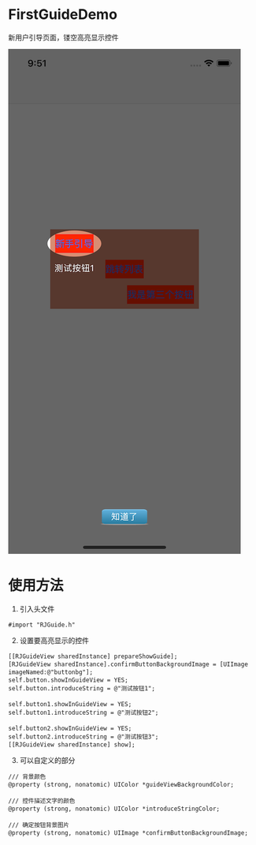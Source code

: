 # FirstGuideDemo
新用户引导页面，镂空高亮显示控件

![截图](FirstGuideDemo/screenshot.png)
# 使用方法
1. 引入头文件
```
#import "RJGuide.h"
```
2. 设置要高亮显示的控件
```
[[RJGuideView sharedInstance] prepareShowGuide];
[RJGuideView sharedInstance].confirmButtonBackgroundImage = [UIImage imageNamed:@"buttonbg"];
self.button.showInGuideView = YES;
self.button.introduceString = @"测试按钮1";

self.button1.showInGuideView = YES;
self.button1.introduceString = @"测试按钮2";

self.button2.showInGuideView = YES;
self.button2.introduceString = @"测试按钮3";
[[RJGuideView sharedInstance] show];
```
3. 可以自定义的部分
```
/// 背景颜色
@property (strong, nonatomic) UIColor *guideViewBackgroundColor;

/// 控件描述文字的颜色
@property (strong, nonatomic) UIColor *introduceStringColor;

/// 确定按钮背景图片
@property (strong, nonatomic) UIImage *confirmButtonBackgroundImage;
```

